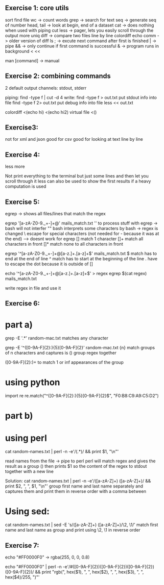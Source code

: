 ## Exercise 1: core utils

sort
find
file
wc -> count words
grep -> search for text
seq -> generate seq of number
head, tail -> look at begin, end of a dataset
cat -> does nothing when used with piping
cut
less -> pager, lets you easily scroll through the output
more
uniq
diff -> compare two files line by line
colordiff
echo
comm -> older version of diff
ls
; -> excute next command after first is finished
| -> pipe
&& -> only continue if first command is successful
& -> program runs in background
<
<<
>>

man [command] -> manual

## Exercise 2: combining commands

2 default output channels: stdout, stderr

piping: find -type f | cut -d 4
write: find -type f > out.txt put stdout info into file
find -type f 2> out.txt put debug info into file
less << out.txt

colordiff <(echo hi) <(echo hi2) virtual file <()

## Exercise3:

not for xml and json
good for csv
good for looking at text line by line

## Exercise 4:

less
more

Not print everything to the terminal but just some lines and then let you scroll through it
less can also be used to show the first results if a heavy computation is used

## Exercise 5:

egrep -> shows all files/lines that match the regex

egrep '[a-zA-Z0-9\._+-]+@' mails_match.txt
'' to process stuff with egrep -> bash will not interfer
"" bash interprets some characters by bash -> regex is changed
\ escape for special characters (not needed for - because it was at the end)
--> doesnt work for egrep
[] match 1 character
[]+ match all characters in front
[]\* match none to all characters in front

egrep '^[a-zA-Z0-9\._+-]+@[a-z.]+\.[a-z]+$' mails_match.txt
$ match has to end at the end of line
^ match has to start at the beginning of the line
\. have to escape the dot because it is outside of []

echo '^[a-zA-Z0-9\._+-]+@[a-z.]+\.[a-z]+$' > regex
egrep $(cat regex) mails_match.txt

write regex in file and use it

## Exercise 6:

# part a)

grep -E '.\*' random-mac.txt
matches any character

grep -E '^([0-9A-F]{2}:){5}[0-9A-F]{2}' random-mac.txt
{n} match groups of n characters and captures is
() group regex together

([0-9A-F]{2}:)+ to match 1 or inf appearances of the group

# using python

import re
re.match("^([0-9A-F]{2}:){5}[0-9A-F]{2}\$", "F0:B8:C9:A9:C5:D2")

# part b)

# using perl

cat random-names.txt | perl -n -e'/(.\*)/ && print \$1, "\n"'

read names from the file -> pipe to perl
perl will match regex and gives the result as a group ()
then prints \$1 so the content of the regex to stdout together with a new line

Solution:
cat random-names.txt | perl -n -e'/([a-zA-Z]+) ([a-zA-Z]+)/ && print $2, ", ", $1, "\n"'
group first name and last name separately and captures them and print them in reverse order with a comma between

# Using sed:

cat random-names.txt | sed -E 's/([a-zA-Z]+) ([a-zA-Z]+)/\2, \1/'
match first name and last name as group and print using \2, \1 in reverse order

## Exercise 7:

echo "#FF0000F0" -> rgba(255, 0, 0, 0.8)

echo "#FF0000F0" | perl -n -e'/#([0-9A-F]{2})([0-9A-F]{2})([0-9A-F]{2})([0-9A-F]{2})/ && print "rgb(", hex($1), ", ", hex($2), ", ", hex($3), ", ", hex($4)/255, ")"'
